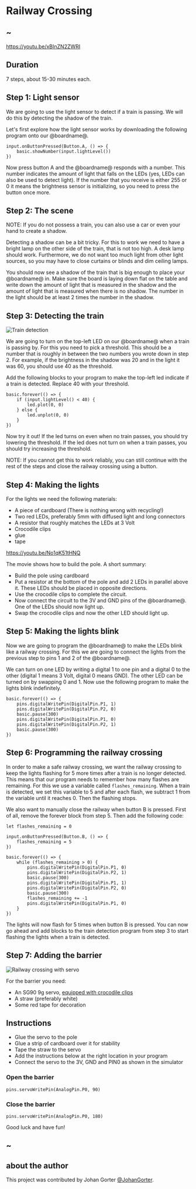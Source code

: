 # Railway Crossing

## ~

https://youtu.be/xBInZN2ZWRI

## Duration

7 steps, about 15-30 minutes each.

## Step 1: Light sensor

We are going to use the light sensor to detect if a train is passing. We will do this by detecting the shadow of the train.

Let's first explore how the light sensor works by downloading the following program onto our @boardname@.

```block
input.onButtonPressed(Button.A, () => {
    basic.showNumber(input.lightLevel())
})
```

Now press button A and the @boardname@ responds with a number. This number indicates the amount of light that falls on the LEDs (yes, LEDs can also be used to detect light). If the number that you receive is either 255 or 0 it means the brightness sensor is initializing, so you need to press the button once more.

## Step 2: The scene

NOTE: If you do not possess a train, you can also use a car or even your hand to create a shadow.

Detecting a shadow can be a bit tricky. For this to work we need to have a bright lamp on the other side of the train, that is not too high. A desk lamp should work. Furthermore, we do not want too much light from other light sources, so you may have to close curtains or blinds and dim ceiling lamps.

You should now see a shadow of the train that is big enough to place your @boardname@ in. Make sure the board is laying down flat on the table and write down the amount of light that is measured in the shadow and the amount of light that is measured when there is no shadow. The number in the light should be at least 2 times the number in the shadow.

## Step 3: Detecting the train

![Train detection](/static/mb/projects/railway-crossing/railway-crossing-action.png)

We are going to turn on the top-left LED on our @boardname@ when a train is passing by. For this you need to pick a threshold. This should be a number that is roughly in between the two numbers you wrote down in step 2. For example, if the brightness in the shadow was 20 and in the light it was 60, you should use 40 as the threshold.

Add the following blocks to your program to make the top-left led indicate if a train is detected. Replace 40 with your threshold.

```block
basic.forever(() => {
    if (input.lightLevel() < 40) {
        led.plot(0, 0)
    } else {
        led.unplot(0, 0)
    }
})
```

Now try it out! If the led turns on even when no train passes, you should try lowering the threshold. If the led does not turn on when a train passes, you should try increasing the threshold.

NOTE: If you cannot get this to work reliably, you can still continue with the rest of the steps and close the railway crossing using a button.

## Step 4: Making the lights

For the lights we need the following materials:

- A piece of cardboard (There is nothing wrong with recycling!)
- Two red LEDs, preferably 5mm with diffused light and long connectors
- A resistor that roughly matches the LEDs at 3 Volt
- Crocodile clips
- glue
- tape

https://youtu.be/No1qK51tHNQ

The movie shows how to build the pole. A short summary:

- Build the pole using cardboard
- Put a resistor at the bottom of the pole and add 2 LEDs in parallel above it. These LEDs should be placed in opposite directions.
- Use the crocodile clips to complete the circuit.
- Now connect the circuit to the 3V and GND pins of the @boardname@. One of the LEDs should now light up.
- Swap the crocodile clips and now the other LED should light up.

## Step 5: Making the lights blink

Now we are going to program the @boardname@ to make the LEDs blink like a railway crossing. For this we are going to connect the lights from the previous step to pins 1 and 2 of the @boardname@.

We can turn on one LED by writing a digital 1 to one pin and a digital 0 to the other (digital 1 means 3 Volt, digital 0 means GND). The other LED can be turned on by swapping 0 and 1. Now use the following program to make the lights blink indefinitely.

```block
basic.forever(() => {
    pins.digitalWritePin(DigitalPin.P1, 1)
    pins.digitalWritePin(DigitalPin.P2, 0)
    basic.pause(300)
    pins.digitalWritePin(DigitalPin.P1, 0)
    pins.digitalWritePin(DigitalPin.P2, 1)
    basic.pause(300)
})
```

## Step 6: Programming the railway crossing

In order to make a safe railway crossing, we want the railway crossing to keep the lights flashing for 5 more times after a train is no longer detected. This means that our program needs to remember how many flashes are remaining. For this we use a variable called `flashes_remaining`. When a train is detected, we set this variable to 5 and after each flash, we subtract 1 from the variable until it reaches 0. Then the flashing stops.

We also want to manually close the railway when button B is pressed. First of all, remove the forever block from step 5. Then add the following code:

```block
let flashes_remaining = 0

input.onButtonPressed(Button.B, () => {
    flashes_remaining = 5
})

basic.forever(() => {
    while (flashes_remaining > 0) {
        pins.digitalWritePin(DigitalPin.P1, 0)
        pins.digitalWritePin(DigitalPin.P2, 1)
        basic.pause(300)
        pins.digitalWritePin(DigitalPin.P1, 1)
        pins.digitalWritePin(DigitalPin.P2, 0)
        basic.pause(300)
        flashes_remaining += -1
        pins.digitalWritePin(DigitalPin.P1, 0)
    }
})
```

The lights will now flash for 5 times when button B is pressed. You can now go ahead and add blocks to the train detection program from step 3 to start flashing the lights when a train is detected.

## Step 7: Adding the barrier

![Railway crossing with servo](/static/mb/projects/railway-crossing/railway-crossing-with-servo.jpg)

For the barrier you need:

- An SG90 9g servo, [equipped with crocodile clips](../device/servo)
- A straw (preferably white)
- Some red tape for decoration

## Instructions

- Glue the servo to the pole
- Glue a strip of cardboard over it for stability
- Tape the straw to the servo
- Add the instructions below at the right location in your program
- Connect the servo to the 3V, GND and PIN0 as shown in the simulator

### Open the barrier

```block
pins.servoWritePin(AnalogPin.P0, 90)
```

### Close the barrier

```block
pins.servoWritePin(AnalogPin.P0, 180)
```

Good luck and have fun!

## ~

## about the author

This project was contributed by Johan Gorter [@JohanGorter](https://twitter.com/JohanGorter).
